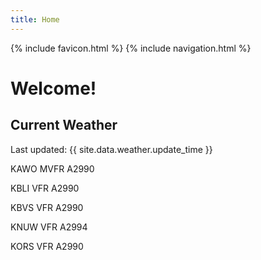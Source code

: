 ```yaml
---
title: Home
---
```

{% include favicon.html %}
{% include navigation.html %}
# Welcome!

## Current Weather

Last updated: {{ site.data.weather.update_time }}

KAWO MVFR A2990

KBLI VFR A2990

KBVS VFR A2990

KNUW VFR A2994

KORS VFR A2990


